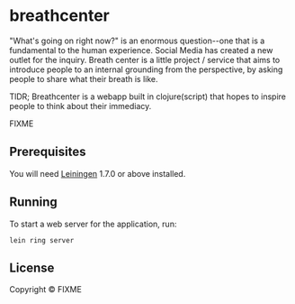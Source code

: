 # breathcenter

"What's going on right now?" is an enormous question--one that is a fundamental to the human experience. Social Media has created a new outlet for the inquiry. Breath center is a little project / service that aims to introduce people to an internal grounding from the perspective, by asking people to share what their breath is like.


TlDR; Breathcenter is a webapp built in clojure(script) that hopes to inspire people to think about their immediacy.





FIXME

## Prerequisites

You will need [Leiningen][1] 1.7.0 or above installed.

[1]: https://github.com/technomancy/leiningen

## Running

To start a web server for the application, run:

    lein ring server

## License

Copyright ©  FIXME
